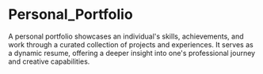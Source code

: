 # Personal_Portfolio
A personal portfolio showcases an individual's skills, achievements, and work through a curated collection of projects and experiences. It serves as a dynamic resume, offering a deeper insight into one's professional journey and creative capabilities.
